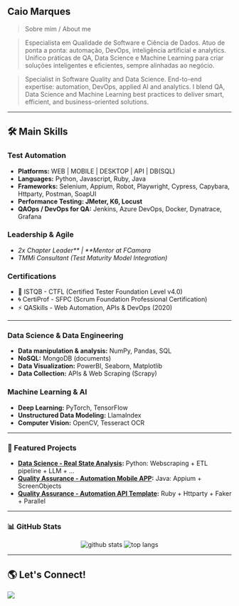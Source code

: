 ## Caio Marques
> Sobre mim / About me

> Especialista em Qualidade de Software e Ciência de Dados.
> Atuo de ponta a ponta: automação, DevOps, inteligência artificial e analytics. Unifico práticas de QA, Data Science e Machine Learning para criar soluções inteligentes e eficientes, sempre alinhadas ao negócio.

> Specialist in Software Quality and Data Science.
> End-to-end expertise: automation, DevOps, applied AI and analytics. I blend QA, Data Science and Machine Learning best practices to deliver smart, efficient, and business-oriented solutions.

---

## 🛠️ Main Skills

### **Test Automation**
- **Platforms:** WEB | MOBILE | DESKTOP | API | DB(SQL)
- **Languages:** Python, Javascript, Ruby, Java
- **Frameworks:** Selenium, Appium, Robot, Playwright, Cypress, Capybara, Httparty, Postman, SoapUI
- **Performance Testing: JMeter, K6, Locust**
- **QAOps / DevOps for QA:** Jenkins, Azure DevOps, Docker, Dynatrace, Grafana

### **Leadership & Agile**
- _2x Chapter Leader** | **Mentor at FCamara_
- _TMMi Consultant (Test Maturity Model Integration)_

### **Certifications**
- 🏅 ISTQB - CTFL (Certified Tester Foundation Level v4.0)
- 🌀 CertiProf - SFPC (Scrum Foundation Professional Certification)
- ⚡ QASkills - Web Automation, APIs & DevOps (2020)

---

### Data Science & Data Engineering
- **Data manipulation & analysis:** NumPy, Pandas, SQL
- **NoSQL:** MongoDB (documents)
- **Data Visualization:** PowerBI, Seaborn, Matplotlib
- **Data Collection:** APIs & Web Scraping (Scrapy)

### **Machine Learning & AI**
- **Deep Learning:** PyTorch, TensorFlow
- **Unstructured Data Modeling:** LlamaIndex
- **Computer Vision:** OpenCV, Tesseract OCR

---

### 🌟 Featured Projects

- **[Data Science - Real State Analysis](https://github.com/pardomarques/ds_real_state_analysis):** Python: Webscraping + ETL pipeline + LLM + ...
- **[Quality Assurance - Automation Mobile APP](https://github.com/PardoMarques/Automacao_Mobile_Politize_Appium):** Java: Appium + ScreenObjects
- **[Quality Assurance - Automation API Template](https://github.com/PardoMarques/Automacao_API_Servest_Httparty_Basico):** Ruby + Httparty + Faker + Parallel

---

### 📊 GitHub Stats

<p align="center">
  <img src="https://github-readme-stats.vercel.app/api?username=pardomarques&show_icons=true&theme=tokyonight" alt="github stats" />
  <img src="https://github-readme-stats.vercel.app/api/top-langs/?username=pardomarques&layout=compact&theme=tokyonight" alt="top langs" />
</p>

---

## 🌎 Let's Connect!

<div> 
  <a href="https://www.linkedin.com/in/pardomarques/" target="_blank"><img src="https://img.shields.io/badge/-LinkedIn-%230077B5?style=for-the-badge&logo=linkedin&logoColor=white" target="_blank"></a>
</div> 
